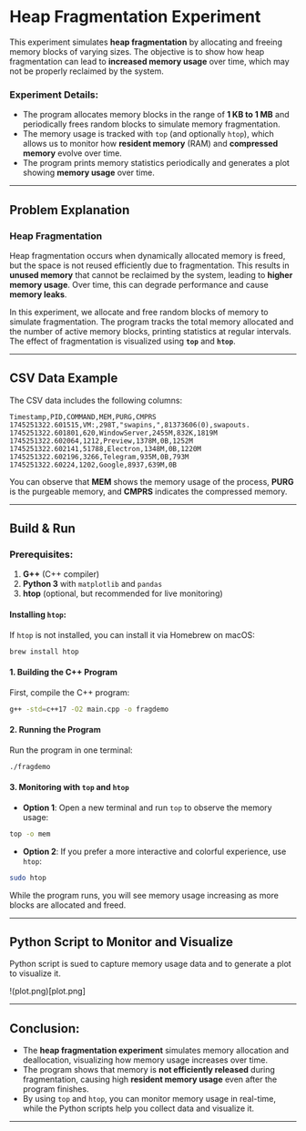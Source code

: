 # Heap Fragmentation Experiment

This experiment simulates **heap fragmentation** by allocating and freeing memory blocks of varying sizes. The objective is to show how heap fragmentation can lead to **increased memory usage** over time, which may not be properly reclaimed by the system.

### Experiment Details:

- The program allocates memory blocks in the range of **1 KB to 1 MB** and periodically frees random blocks to simulate memory fragmentation.
- The memory usage is tracked with `top` (and optionally `htop`), which allows us to monitor how **resident memory** (RAM) and **compressed memory** evolve over time.
- The program prints memory statistics periodically and generates a plot showing **memory usage** over time.

---

## Problem Explanation

### **Heap Fragmentation**

Heap fragmentation occurs when dynamically allocated memory is freed, but the space is not reused efficiently due to fragmentation. This results in **unused memory** that cannot be reclaimed by the system, leading to **higher memory usage**. Over time, this can degrade performance and cause **memory leaks**.

In this experiment, we allocate and free random blocks of memory to simulate fragmentation. The program tracks the total memory allocated and the number of active memory blocks, printing statistics at regular intervals. The effect of fragmentation is visualized using **`top`** and **`htop`**.

---

## CSV Data Example

The CSV data includes the following columns:
```
Timestamp,PID,COMMAND,MEM,PURG,CMPRS
1745251322.601515,VM:,298T,"swapins,",81373606(0),swapouts.
1745251322.601801,620,WindowServer,2455M,832K,1819M
1745251322.602064,1212,Preview,1378M,0B,1252M
1745251322.602141,51788,Electron,1348M,0B,1220M
1745251322.602196,3266,Telegram,935M,0B,793M
1745251322.60224,1202,Google,8937,639M,0B
```

You can observe that **MEM** shows the memory usage of the process, **PURG** is the purgeable memory, and **CMPRS** indicates the compressed memory.

---

## Build & Run

### Prerequisites:
1. **G++** (C++ compiler)
2. **Python 3** with `matplotlib` and `pandas`
3. **htop** (optional, but recommended for live monitoring)

#### Installing `htop`:

If `htop` is not installed, you can install it via Homebrew on macOS:

```bash
brew install htop
```

#### 1. **Building the C++ Program**

First, compile the C++ program:

```bash
g++ -std=c++17 -O2 main.cpp -o fragdemo
```

#### 2. **Running the Program**

Run the program in one terminal:

```bash
./fragdemo
```

#### 3. **Monitoring with `top` and `htop`**

- **Option 1**: Open a new terminal and run `top` to observe the memory usage:

```bash
top -o mem
```

- **Option 2**: If you prefer a more interactive and colorful experience, use `htop`:

```bash
sudo htop
```

While the program runs, you will see memory usage increasing as more blocks are allocated and freed.

---

## Python Script to Monitor and Visualize

Python script is sued to capture memory usage data and to generate a plot to visualize it.

!(plot.png)[plot.png]

---

## Conclusion:

- The **heap fragmentation experiment** simulates memory allocation and deallocation, visualizing how memory usage increases over time.
- The program shows that memory is **not efficiently released** during fragmentation, causing high **resident memory usage** even after the program finishes.
- By using `top` and `htop`, you can monitor memory usage in real-time, while the Python scripts help you collect data and visualize it.

---
